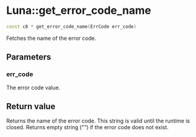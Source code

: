 # Luna::get_error_code_name

```c++
const c8 * get_error_code_name(ErrCode err_code)
```

Fetches the name of the error code. 



## Parameters
### err_code
The error code value. 

## Return value
Returns the name of the error code. This string is valid until the runtime is closed. Returns empty string ("") if the error code does not exist. 

